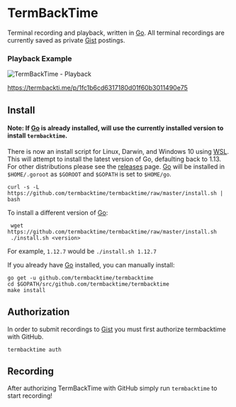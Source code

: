 # TermBackTime
Terminal recording and playback, written in [Go]. All terminal recordings are currently saved as private [Gist] postings.

### Playback Example
![TermBackTime - Playback](https://i.imgur.com/RtLL8e2.gif)

https://termbackti.me/p/1fc1b6cd6317180d01f60b3011490e75

## Install
#### Note: If [Go] is already installed, will use the currently installed version to install `termbacktime`.
There is now an install script for Linux, Darwin, and Windows 10 using [WSL]. This will attempt to install the latest version of Go, defaulting back to 1.13. For other distributions please see the [releases] page. [Go] will be installed in `$HOME/.goroot` as `$GOROOT` and `$GOPATH` is set to `$HOME/go`.

```shell
curl -s -L https://github.com/termbacktime/termbacktime/raw/master/install.sh | bash
```

To install a different version of [Go]:
```shell
 wget https://github.com/termbacktime/termbacktime/raw/master/install.sh
 ./install.sh <version>
```

For example, `1.12.7` would be `./install.sh 1.12.7`

If you already have [Go] installed, you can manually install:
```shell
go get -u github.com/termbacktime/termbacktime
cd $GOPATH/src/github.com/termbacktime/termbacktime
make install
```

## Authorization
In order to submit recordings to [Gist] you must first authorize termbacktime with GitHub.
```shell
termbacktime auth
```

## Recording
After authorizing TermBackTime with GitHub simply run `termbacktime` to start recording!

[Go]: https://golang.com/
[WSL]: https://docs.microsoft.com/en-us/windows/wsl/install-win10
[releases]: https://github.com/termbacktime/termbacktime/releases
[Gist]: https://gist.github.com/
